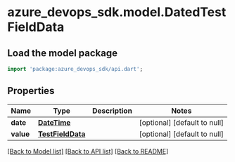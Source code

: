 # azure_devops_sdk.model.DatedTestFieldData

## Load the model package
```dart
import 'package:azure_devops_sdk/api.dart';
```

## Properties
Name | Type | Description | Notes
------------ | ------------- | ------------- | -------------
**date** | [**DateTime**](DateTime.md) |  | [optional] [default to null]
**value** | [**TestFieldData**](TestFieldData.md) |  | [optional] [default to null]

[[Back to Model list]](../README.md#documentation-for-models) [[Back to API list]](../README.md#documentation-for-api-endpoints) [[Back to README]](../README.md)


